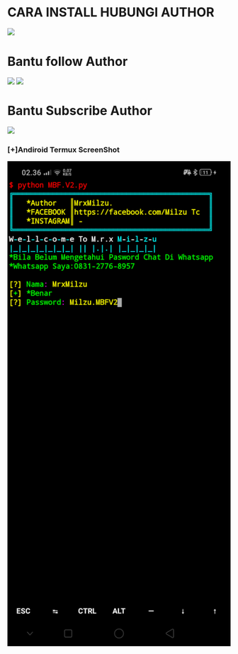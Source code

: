 # CARA INSTALL HUBUNGI AUTHOR
[![](https://img.shields.io/badge/Whatsapp-CHAT-red?logo=Whatsapp&logoColor=Brightgreen&labelColor=white)](https://wa.me/6283127768957?text=Halo+bang)

# Bantu follow Author
[![](https://img.shields.io/badge/Facebook-blue?logo=Facebook&logoColor=blue&labelColor=white)](https://www.facebook.com/100071637038126)
[![](https://img.shields.io/badge/Instagram-red?logo=Instagram&logoColor=red&labelColor=white)](https://www.instagram.com/milzu_tc_hacker/)

# Bantu Subscribe Author
[![](https://img.shields.io/badge/YouTube-SUBSCRIBE-red?logo=&logoColor=Brightred&labelColor=white)](https://youtube.com/channel/UCqHIxnz-uxVzLXARplFzzqQ)

### [+]Andiroid Termux ScreenShot
<img width="1000px" src="/Screenshot_2021-09-04-02-36-29-44_84d3000e3f4017145260f7618db1d683.png">

